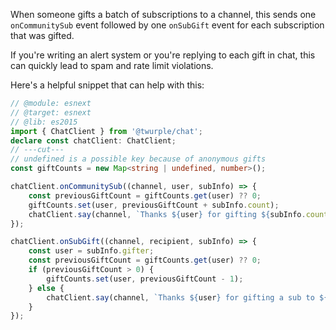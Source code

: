 When someone gifts a batch of subscriptions to a channel, this sends one `onCommunitySub` event
followed by one `onSubGift` event for each subscription that was gifted.

If you're writing an alert system or you're replying to each gift in chat,
this can quickly lead to spam and rate limit violations.

Here's a helpful snippet that can help with this: 

```ts twoslash
// @module: esnext
// @target: esnext
// @lib: es2015
import { ChatClient } from '@twurple/chat';
declare const chatClient: ChatClient;
// ---cut---
// undefined is a possible key because of anonymous gifts
const giftCounts = new Map<string | undefined, number>();

chatClient.onCommunitySub((channel, user, subInfo) => {
	const previousGiftCount = giftCounts.get(user) ?? 0;
	giftCounts.set(user, previousGiftCount + subInfo.count);
	chatClient.say(channel, `Thanks ${user} for gifting ${subInfo.count} subs to the community!`);
});

chatClient.onSubGift((channel, recipient, subInfo) => {
	const user = subInfo.gifter;
	const previousGiftCount = giftCounts.get(user) ?? 0;
	if (previousGiftCount > 0) {
		giftCounts.set(user, previousGiftCount - 1);
	} else {
		chatClient.say(channel, `Thanks ${user} for gifting a sub to ${recipient}!`);
	}
});
```
